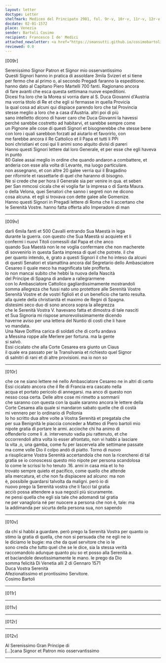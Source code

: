 ```yaml
---
layout: letter
doctype: Letter
shelfmark: Mediceo del Principato 2981, fol. 9r-v, 10r-v, 11r-v, 12r-v
docdate: 02-01-1572
place: Venezia
sender: Bartoli Cosimo
recipient: Francesco I de' Medici
attached_newsletter: <a href="https://smansutti.github.io/cosimobartoli/texts/3081_059,3081_060/">3081_059,3081_060</a>
reviewed: 0.0
---
```


[009r]  
  
  
Serenissimo Signor Patron et Signor mio osservantissimo  
Questi Signori hanno in pratica di assoldare 3mila Svizeri et si tiene  
per fermo che al primo o, al secondo Pregadi faranno la espeditione.  
hanno dato al Capitano Piero Martelli 700 fanti. Ragionano ancora  
di fare avanti che esca questa settimana nuove espeditioni.  
Dicesi fra loro che la Morea si vorria dare al S. Duca Giovanni d'Austria  
ma vorria titolo di Re et che egli si fermasse in quella Provicia  
la qual cosa ad alcuni qui dispiace parendo loro che tal Provincia  
stesse meglio a loro che a casa d'Austria. altri poi di più  
sano intelletto dicono di haver caro che Duca Giovanni la havessi  
perché sarebbe costretto ad habitarvi, et sarebbe sempre come  
un Pignone alle cose di questi Signori et bisognerebbe che stesse bene  
con loro i quali sarebbon forzati ad aiutarlo et favorirlo, con  
me farebbe ancora il Re Cattolico et il Papa et tutti li PPi  
boni christiani et così qui li animi sono alquito divisi di pareri  
Hanno questi Signori lettere dal loro Generale, et per esse che egli haveva in punto  
80 Galee assai meglio in ordine che quando andaron a combattere, et  
anderia con esse alla volta di Levante, ma luogo particulare.  
non assegnano, et con altre 20 galee verria qui il Bragadino  
per rifornirle et rassettarle di quel che haranno di bisogno.  
Ne si crede che per hora il Generale sia per venire in qua. et seben  
per San mmcosi cicala che ei voglia far la impresa o di Santa Maura.  
o della Velona, quei Senatori che sanno i segreti non ne dicono  
cosa alcuna. et egli si trovava con dette galee alle Gomenize.  
Hanno questi Signori in Pregadi lettere di Roma che li accertano che  
le Serenità Vostre. hanno fatta offerta allo Imperadore di man  
  
---  

[009v]  
  
  
darli 6mila fanti et 500 Cavalli entrando Sua Maestà in lega  
durante la guerra. con questo che Sua Maestà si acquiete et li  
confermi i nuovi Titoli comessili dal Papa et che anco  
quando Sua Maestà non le ne voglia confermare che non macherete  
di sovvenirlo in questa Santa impresa di quel che potrete. il che  
per quanto intendo, è, grato a questi Signori il che ho inteso da alcuni  
di questi Senatori et stamattina ancora dal Segretario dello Ambasciatore  
Cesareo il quale meco ha magnificata tale profferta.  
Io non mancai subito che hebbi la nuova della Nascità  
del Principe di Spagna di andare a rallegrarmene  
con lo Ambasciatore Cattolico gagliardissimamente mostrandoli  
somma allegreza che fussi nato uno protettore alle Serenità Vostre  
Serenità Vostre et de vostri figlioli et d un beneficio che tanto resulta.  
alla quiete della christianità et maximo de Regni di Spagna.  
distesimi seco duo dì sono ancora sopra la allegrezza  
che le Serenità Vostra V. havevano fatta et dimostra di tale nasciti  
et Sua Signoria mi rispose amorevolissimamente dicendo  
haverne aviso per una lettera del Nuntio di costì che li have  
vo mandata.  
Una Nave Dolfina carica di soldati che di corfu andava  
a Messina roppe alle Merlere per fortuna. ma la gente  
si salvò.  
Essi cicalato che alla Corte Cesarea era giunto un Ciaus  
il quale era passato per la Transilvania et richiesto quel Signor  
di salnitri di rani et di altre provisioni. ma io non so  
  
---  

[010r]  
  
  
che ce ne siano lettere né nello Ambasciatore Cesareo ne in altri di certo  
Essi cicalato ancora che il Re di Francia era cascato nella  
acqua et portato pericolo di annegarsi. ma anco di questo non  
nesso cosa certa. Delle altre cose mi rimetto a sommarii  
che saranno con questa con la quale saranno ancora le lettere della  
Corte Cesarea alla quale si mandaron sabato quelle che di costà  
mi vennero per lo ordinario di Pollonia  
Io ho scritto dua altre volte a Vostra Serenità et pregatala che  
per sua Benignità le piaccia conceder a Matteo di Piero bartoli mio  
nipote gratia di portare le armi. accioche chi ha animo di  
offenderlo come li .è. intervenuto vadia piu rattenuto, et che  
occorrendoli altra volta lo esser afrontato, non vi habbi a lasciare  
la vita ,o, una gamba, come fu per lascervela alle settimane passate  
ma come volle Dio il colpo andò di piatto. Torno di nuovo  
a risuplicarne Vostra Serenità accertandola che non la ricercherei di tal  
gratia se io conoscessi questo mio nipote per persona scandolosa  
Io come le scrissi lo ho tenuto .16. anni in casa mia et lo ho  
trovato sempre quieto et pacifico, come quello che attende  
alla mercatura, et che non fa dispiacere ad alcuno: ma non  
è, possibile guardarsi talvolta da maligni. però io di  
nuovo prego la Serenità vostra che li facci tal gratia  
acciò possa attendere a sua negozii più sicuramente.  
ne pensi quella che egli sia tale che adomandi tal gratia  
ne per vanagloria né per nuocere a persona che non è, tale: ma  
la addimanda per sicurta della persona sua, non sapendo  
  
---  

[010v]  
  
  
da chi si habbi a guardare. però prego la Serenità Vostra per quanto io  
stimo la gratia di quella, che non si persuada che ne egli ne io  
le diciamo le bugie: ma che da quel servitore che io le  
sono creda che tutto quel che se le dice, sia la stessa verità  
raccomandolo adunque quanto piu so et posso alla Serenità a.  
et baciandole devotissimamente le mano. le prego da Dio  
somma felicità Di Venetia alli 2 di Gennaro 1571  
Duca Vostra Serenità  
Afezionatissimo et prontissimo Servitore.  
Cosimo Bartoli  
  
---  

[011r]  
  
  
  
---  

[011v]  
  
  
  
---  

[012r]  
  
  
  
---  

[012v]  
  
  
Al Serenissimo Gran Principe di  
[...]cana Signor et Patron mio osservantissimo  
  
---  

